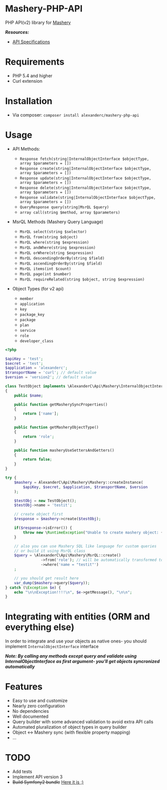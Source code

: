 Mashery-PHP-API
===============

PHP API(v2) library for [Mashery](http://www.mashery.com)

***Resources:***

- [API Specifications](http://support.mashery.com/docs/read/mashery_api/20)

Requirements
============
- PHP 5.4 and higher
- Curl extension

Installation
============
- Via composer: `composer install alexanderc/mashery-php-api`

Usage
=====
- API Methods:
     * `Response fetch(string|InternalObjectInterface $objectType, array $parameters = [])`
     * `Response create(string|InternalObjectInterface $objectType, array $parameters = [])`
     * `Response update(string|InternalObjectInterface $objectType, array $parameters = [])`
     * `Response delete(string|InternalObjectInterface $objectType, array $parameters = [])`
     * `Response validate(string|InternalObjectInterface $objectType, array $parameters = [])`
     * `QueryResponse query(string|MsrQL $query)`
     * `array call(string $method, array $parameters)`

- MsrQL Methods (Mashery Query Language)
     * `MsrQL select(string $selector)`
     * `MsrQL from(string $object)`
     * `MsrQL where(string $expression)`
     * `MsrQL andWhere(string $expression)`
     * `MsrQL orWhere(string $expression)`
     * `MsrQL descendingOrderBy(string $field)`
     * `MsrQL ascendingOrderBy(string $field)`
     * `MsrQL items(int $count)`
     * `MsrQL page(int $number)`
     * `MsrQL requireRelated(string $object, string $expression)`

- Object Types (for v2 api)
     * `member`
     * `application`
     * `key`
     * `package_key`
     * `package`
     * `plan`
     * `service`
     * `role`
     * `developer_class`

```php
<?php

$apiKey = 'test';
$secret = 'test';
$application = 'alexanderc';
$transportName = 'curl'; // default value
$version = 'version2'; // default value

class TestObject implements \AlexanderC\Api\Mashery\InternalObjectInterface
{
    public $name;

    public function getMasherySyncProperties()
    {
        return ['name'];
    }

    public function getMasheryObjectType()
    {
        return 'role';
    }

    public function masheryUseSettersAndGetters()
    {
        return false;
    }
}

try {
    $mashery = AlexanderC\Api\Mashery\Mashery::createInstance(
        $apiKey, $secret, $application, $transportName, $version
    );

    $testObj = new TestObject();
    $testObj->name = 'testit';

    // create object first
    $response = $mashery->create($testObj);

    if($response->isError()) {
        throw new \RuntimeException("Unable to create mashery object: {$response->getError()->getMessage()}");
    }

    // also you can use Mashery SQL like language for custom queries
    // or build it using MsrQL class
    $query = \AlexanderC\Api\Mashery\MsrQL::create()
                ->from('role'); // will be automatically transformed to roles
                ->where('name = "testit"')
    ;

    // you should get result here
    var_dump($mashery->query($query));
} catch (\Exception $e) {
    echo "\n\nException!!!!\n", $e->getMessage(), "\n\n";
}
```

Integrating with entities (ORM and everything else)
===================================================
In order to integrate and use your objects as native ones- you should implement `InternalObjectInterface` interface

***Note: By calling any methods except query and validate using InternalObjectInterface as first argument- you'll get objects syncronized automatically***

Features
========
- Easy to use and customize
- Nearly zero configuration
- No dependencies
- Well documented
- Query builder with some advanced validation to avoid extra API calls
- Automated pluralization of object types in query builder
- Object <-> Mashery sync (with flexible property mapping)
- ...

TODO
====
- Add tests
- Implement API version 3
- <del>Build Symfony2 bundle</del> [Here it is ;)](https://github.com/AlexanderC/Mashery-PHP-API-Bundle)